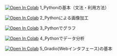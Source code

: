 
[![Open In Colab](https://colab.research.google.com/assets/colab-badge.svg)](https://colab.research.google.com/github/hirossk/0920shoyo/blob/main/1_Python%E3%81%AE%E5%9F%BA%E6%9C%AC%EF%BC%88%E6%96%87%E6%B3%95%E3%83%BB%E5%88%A9%E7%94%A8%E6%96%B9%E6%B3%95%EF%BC%89(%E7%9F%B3%E7%8B%A9%E7%BF%94%E9%99%BD).ipynb)
1_Pythonの基本（文法・利用方法）

[![Open In Colab](https://colab.research.google.com/assets/colab-badge.svg)](https://colab.research.google.com/github/hirossk/0920shoyo/blob/main/2_Python%E3%81%AB%E3%82%88%E3%82%8B%E7%94%BB%E5%83%8F%E5%8A%A0%E5%B7%A5(%E7%9F%B3%E7%8B%A9%E7%BF%94%E9%99%BD).ipynb)
2_Pythonによる画像加工

[![Open In Colab](https://colab.research.google.com/assets/colab-badge.svg)](https://colab.research.google.com/github/hirossk/0920shoyo/blob/main/3_Python%E3%81%A7%E3%82%B0%E3%83%A9%E3%83%95(%E7%9F%B3%E7%8B%A9%E7%BF%94%E9%99%BD).ipynb)
3_Pythonでグラフ

[![Open In Colab](https://colab.research.google.com/assets/colab-badge.svg)](https://colab.research.google.com/github/hirossk/0920shoyo/blob/main/4_Python%E3%81%A7%E3%83%87%E3%83%BC%E3%82%BF%E5%88%86%E6%9E%90(%E7%9F%B3%E7%8B%A9%E7%BF%94%E9%99%BD).ipynb)
4_Pythonでデータ分析

[![Open In Colab](https://colab.research.google.com/assets/colab-badge.svg)](https://colab.research.google.com/github/hirossk/0920shoyo/blob/main/5_Gradio(Web%E3%82%A4%E3%83%B3%E3%82%BF%E3%83%95%E3%82%A7%E3%83%BC%E3%82%B9)%E3%81%AE%E5%9F%BA%E6%9C%AC(%E7%9F%B3%E7%8B%A9%E7%BF%94%E9%99%BD).ipynb)
5_Gradio(Webインタフェース)の基本
